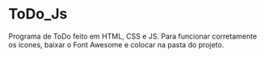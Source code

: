 # ToDo_Js

Programa de ToDo feito em HTML, CSS e JS. 
Para funcionar corretamente os ícones, baixar o Font Awesome e colocar na pasta do projeto.
